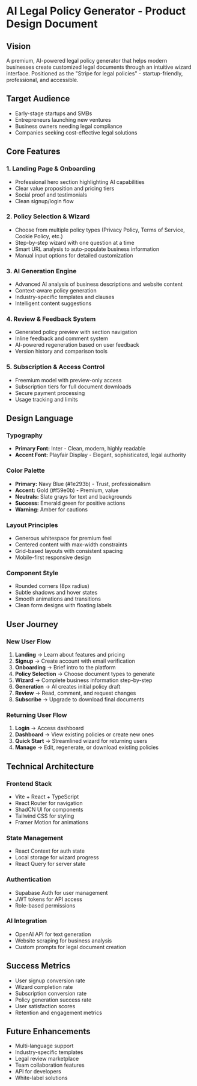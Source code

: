 # AI Legal Policy Generator - Product Design Document

## Vision
A premium, AI-powered legal policy generator that helps modern businesses create customized legal documents through an intuitive wizard interface. Positioned as the "Stripe for legal policies" - startup-friendly, professional, and accessible.

## Target Audience
- Early-stage startups and SMBs
- Entrepreneurs launching new ventures
- Business owners needing legal compliance
- Companies seeking cost-effective legal solutions

## Core Features

### 1. Landing Page & Onboarding
- Professional hero section highlighting AI capabilities
- Clear value proposition and pricing tiers
- Social proof and testimonials
- Clean signup/login flow

### 2. Policy Selection & Wizard
- Choose from multiple policy types (Privacy Policy, Terms of Service, Cookie Policy, etc.)
- Step-by-step wizard with one question at a time
- Smart URL analysis to auto-populate business information
- Manual input options for detailed customization

### 3. AI Generation Engine
- Advanced AI analysis of business descriptions and website content
- Context-aware policy generation
- Industry-specific templates and clauses
- Intelligent content suggestions

### 4. Review & Feedback System
- Generated policy preview with section navigation
- Inline feedback and comment system
- AI-powered regeneration based on user feedback
- Version history and comparison tools

### 5. Subscription & Access Control
- Freemium model with preview-only access
- Subscription tiers for full document downloads
- Secure payment processing
- Usage tracking and limits

## Design Language

### Typography
- **Primary Font:** Inter - Clean, modern, highly readable
- **Accent Font:** Playfair Display - Elegant, sophisticated, legal authority

### Color Palette
- **Primary:** Navy Blue (#1e293b) - Trust, professionalism
- **Accent:** Gold (#f59e0b) - Premium, value
- **Neutrals:** Slate grays for text and backgrounds
- **Success:** Emerald green for positive actions
- **Warning:** Amber for cautions

### Layout Principles
- Generous whitespace for premium feel
- Centered content with max-width constraints
- Grid-based layouts with consistent spacing
- Mobile-first responsive design

### Component Style
- Rounded corners (8px radius)
- Subtle shadows and hover states
- Smooth animations and transitions
- Clean form designs with floating labels

## User Journey

### New User Flow
1. **Landing** → Learn about features and pricing
2. **Signup** → Create account with email verification
3. **Onboarding** → Brief intro to the platform
4. **Policy Selection** → Choose document types to generate
5. **Wizard** → Complete business information step-by-step
6. **Generation** → AI creates initial policy draft
7. **Review** → Read, comment, and request changes
8. **Subscribe** → Upgrade to download final documents

### Returning User Flow
1. **Login** → Access dashboard
2. **Dashboard** → View existing policies or create new ones
3. **Quick Start** → Streamlined wizard for returning users
4. **Manage** → Edit, regenerate, or download existing policies

## Technical Architecture

### Frontend Stack
- Vite + React + TypeScript
- React Router for navigation
- ShadCN UI for components
- Tailwind CSS for styling
- Framer Motion for animations

### State Management
- React Context for auth state
- Local storage for wizard progress
- React Query for server state

### Authentication
- Supabase Auth for user management
- JWT tokens for API access
- Role-based permissions

### AI Integration
- OpenAI API for text generation
- Website scraping for business analysis
- Custom prompts for legal document creation

## Success Metrics
- User signup conversion rate
- Wizard completion rate
- Subscription conversion rate
- Policy generation success rate
- User satisfaction scores
- Retention and engagement metrics

## Future Enhancements
- Multi-language support
- Industry-specific templates
- Legal review marketplace
- Team collaboration features
- API for developers
- White-label solutions